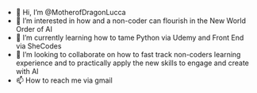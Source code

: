 - 👋 Hi, I’m @MotherofDragonLucca
- 👀 I’m interested in how and a non-coder can flourish in the New World Order of AI
- 🌱 I’m currently learning how to tame Python via Udemy and Front End via SheCodes
- 💞️ I’m looking to collaborate on how to fast track non-coders learning experience and to practically apply the new skills to engage and create with AI
- 📫 How to reach me via gmail

<!---
MotherofDragonLucca/MotherofDragonLucca is a ✨ special ✨ repository because its `README.md` (this file) appears on your GitHub profile.
You can click the Preview link to take a look at your changes.
--->
